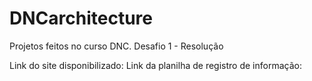 # DNCarchitecture
Projetos feitos  no curso DNC.
Desafio 1 - Resolução

Link do site disponibilizado: 
Link da planilha de registro de informação: 
